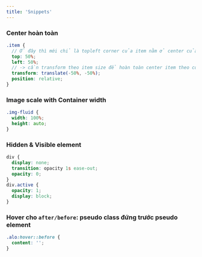 ```yaml
---
title: 'Snippets'
---
```


### Center hoàn toàn

```scss
.item {
  // Ở đây thì mới chỉ là topleft corner của item nằm ở center của container
  top: 50%;
  left: 50%;
  // -> cần transform theo item size để hoàn toàn center item theo container
  transform: translate(-50%, -50%);
  position: relative;
}
```

### Image scale with Container width

```css
.img-fluid {
  width: 100%;
  height: auto;
}
```

### Hidden & Visible element

```scss
div {
  display: none;
  transition: opacity 1s ease-out;
  opacity: 0;
}
div.active {
  opacity: 1;
  display: block;
}
```

### Hover cho `after/before`: pseudo class đứng trước pseudo element

```scss
.alo:hover::before {
  content: '';
}
```
